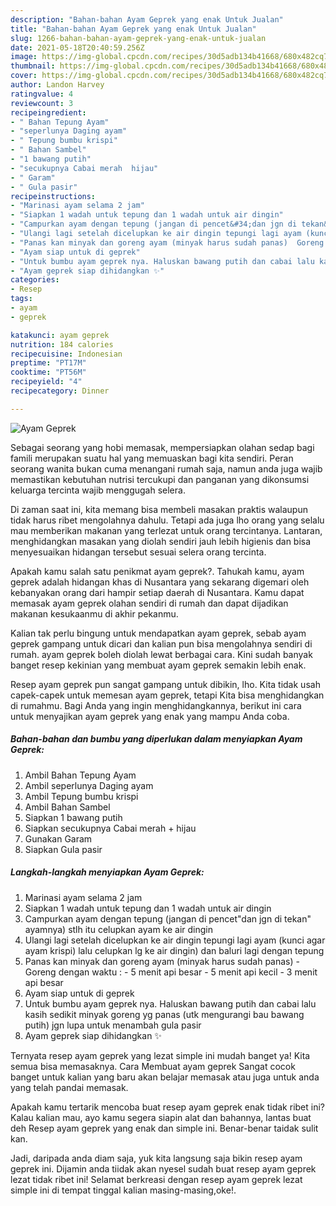 ```yaml
---
description: "Bahan-bahan Ayam Geprek yang enak Untuk Jualan"
title: "Bahan-bahan Ayam Geprek yang enak Untuk Jualan"
slug: 1266-bahan-bahan-ayam-geprek-yang-enak-untuk-jualan
date: 2021-05-18T20:40:59.256Z
image: https://img-global.cpcdn.com/recipes/30d5adb134b41668/680x482cq70/ayam-geprek-foto-resep-utama.jpg
thumbnail: https://img-global.cpcdn.com/recipes/30d5adb134b41668/680x482cq70/ayam-geprek-foto-resep-utama.jpg
cover: https://img-global.cpcdn.com/recipes/30d5adb134b41668/680x482cq70/ayam-geprek-foto-resep-utama.jpg
author: Landon Harvey
ratingvalue: 4
reviewcount: 3
recipeingredient:
- " Bahan Tepung Ayam"
- "seperlunya Daging ayam"
- " Tepung bumbu krispi"
- " Bahan Sambel"
- "1 bawang putih"
- "secukupnya Cabai merah  hijau"
- " Garam"
- " Gula pasir"
recipeinstructions:
- "Marinasi ayam selama 2 jam"
- "Siapkan 1 wadah untuk tepung dan 1 wadah untuk air dingin"
- "Campurkan ayam dengan tepung (jangan di pencet&#34;dan jgn di tekan&#34; ayamnya) stlh itu celupkan ayam ke air dingin"
- "Ulangi lagi setelah dicelupkan ke air dingin tepungi lagi ayam (kunci agar ayam krispi) lalu celupkan lg ke air dingin) dan baluri lagi dengan tepung"
- "Panas kan minyak dan goreng ayam (minyak harus sudah panas)  Goreng dengan waktu :  5 menit api besar 5 menit api kecil 3 menit api besar"
- "Ayam siap untuk di geprek"
- "Untuk bumbu ayam geprek nya. Haluskan bawang putih dan cabai lalu kasih sedikit minyak goreng yg panas (utk mengurangi bau bawang putih) jgn lupa untuk menambah gula pasir"
- "Ayam geprek siap dihidangkan ✨"
categories:
- Resep
tags:
- ayam
- geprek

katakunci: ayam geprek 
nutrition: 184 calories
recipecuisine: Indonesian
preptime: "PT17M"
cooktime: "PT56M"
recipeyield: "4"
recipecategory: Dinner

---
```



![Ayam Geprek](https://img-global.cpcdn.com/recipes/30d5adb134b41668/680x482cq70/ayam-geprek-foto-resep-utama.jpg)

Sebagai seorang yang hobi memasak, mempersiapkan olahan sedap bagi famili merupakan suatu hal yang memuaskan bagi kita sendiri. Peran seorang  wanita bukan cuma menangani rumah saja, namun anda juga wajib memastikan kebutuhan nutrisi tercukupi dan panganan yang dikonsumsi keluarga tercinta wajib menggugah selera.

Di zaman  saat ini, kita memang bisa membeli masakan praktis walaupun tidak harus ribet mengolahnya dahulu. Tetapi ada juga lho orang yang selalu mau memberikan makanan yang terlezat untuk orang tercintanya. Lantaran, menghidangkan masakan yang diolah sendiri jauh lebih higienis dan bisa menyesuaikan hidangan tersebut sesuai selera orang tercinta. 



Apakah kamu salah satu penikmat ayam geprek?. Tahukah kamu, ayam geprek adalah hidangan khas di Nusantara yang sekarang digemari oleh kebanyakan orang dari hampir setiap daerah di Nusantara. Kamu dapat memasak ayam geprek olahan sendiri di rumah dan dapat dijadikan makanan kesukaanmu di akhir pekanmu.

Kalian tak perlu bingung untuk mendapatkan ayam geprek, sebab ayam geprek gampang untuk dicari dan kalian pun bisa mengolahnya sendiri di rumah. ayam geprek boleh diolah lewat berbagai cara. Kini sudah banyak banget resep kekinian yang membuat ayam geprek semakin lebih enak.

Resep ayam geprek pun sangat gampang untuk dibikin, lho. Kita tidak usah capek-capek untuk memesan ayam geprek, tetapi Kita bisa menghidangkan di rumahmu. Bagi Anda yang ingin menghidangkannya, berikut ini cara untuk menyajikan ayam geprek yang enak yang mampu Anda coba.

<!--inarticleads1-->

##### Bahan-bahan dan bumbu yang diperlukan dalam menyiapkan Ayam Geprek:

1. Ambil  Bahan Tepung Ayam
1. Ambil seperlunya Daging ayam
1. Ambil  Tepung bumbu krispi
1. Ambil  Bahan Sambel
1. Siapkan 1 bawang putih
1. Siapkan secukupnya Cabai merah + hijau
1. Gunakan  Garam
1. Siapkan  Gula pasir




<!--inarticleads2-->

##### Langkah-langkah menyiapkan Ayam Geprek:

1. Marinasi ayam selama 2 jam
1. Siapkan 1 wadah untuk tepung dan 1 wadah untuk air dingin
1. Campurkan ayam dengan tepung (jangan di pencet&#34;dan jgn di tekan&#34; ayamnya) stlh itu celupkan ayam ke air dingin
1. Ulangi lagi setelah dicelupkan ke air dingin tepungi lagi ayam (kunci agar ayam krispi) lalu celupkan lg ke air dingin) dan baluri lagi dengan tepung
1. Panas kan minyak dan goreng ayam (minyak harus sudah panas)  - Goreng dengan waktu :  - 5 menit api besar - 5 menit api kecil - 3 menit api besar
1. Ayam siap untuk di geprek
1. Untuk bumbu ayam geprek nya. Haluskan bawang putih dan cabai lalu kasih sedikit minyak goreng yg panas (utk mengurangi bau bawang putih) jgn lupa untuk menambah gula pasir
1. Ayam geprek siap dihidangkan ✨




Ternyata resep ayam geprek yang lezat simple ini mudah banget ya! Kita semua bisa memasaknya. Cara Membuat ayam geprek Sangat cocok banget untuk kalian yang baru akan belajar memasak atau juga untuk anda yang telah pandai memasak.

Apakah kamu tertarik mencoba buat resep ayam geprek enak tidak ribet ini? Kalau kalian mau, ayo kamu segera siapin alat dan bahannya, lantas buat deh Resep ayam geprek yang enak dan simple ini. Benar-benar taidak sulit kan. 

Jadi, daripada anda diam saja, yuk kita langsung saja bikin resep ayam geprek ini. Dijamin anda tiidak akan nyesel sudah buat resep ayam geprek lezat tidak ribet ini! Selamat berkreasi dengan resep ayam geprek lezat simple ini di tempat tinggal kalian masing-masing,oke!.


